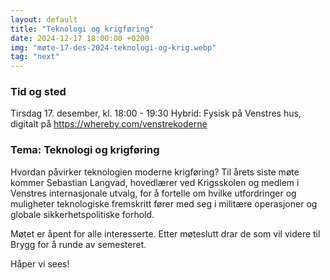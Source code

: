 ```yaml
---
layout: default
title: "Teknologi og krigføring"
date: 2024-12-17 18:00:00 +0200
img: "møte-17-des-2024-teknologi-og-krig.webp"
tag: "next"
---
```

### Tid og sted
Tirsdag 17. desember, kl. 18:00 - 19:30
Hybrid: Fysisk på Venstres hus, digitalt på <a class="a" href="https://whereby.com/venstrekoderne">https://whereby.com/venstrekoderne</a>

### Tema: Teknologi og krigføring
Hvordan påvirker teknologien moderne krigføring? Til årets siste møte kommer Sebastian Langvad, hovedlærer ved Krigsskolen og medlem i Venstres internasjonale utvalg, for å fortelle om hvilke utfordringer og muligheter teknologiske fremskritt fører med seg i militære operasjoner og globale sikkerhetspolitiske forhold.

Møtet er åpent for alle interesserte. Etter møteslutt drar de som vil videre til Brygg for å runde av semesteret.

Håper vi sees!

